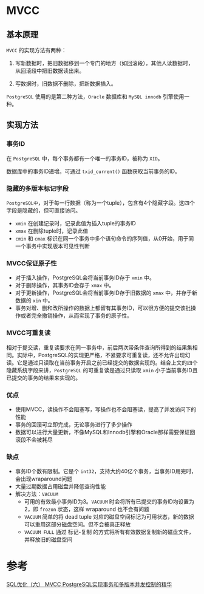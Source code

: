 # MVCC

## 基本原理

`MVCC` 的实现方法有两种：

1. 写新数据时，把旧数据移到一个专门的地方（如回滚段），其他人读数据时，从回滚段中把旧数据读出来。

2. 写数据时，旧数据不删除，把新数据插入。



`PostgreSQL` 使用的是第二种方法，`Oracle` 数据库和 `MySQL innodb` 引擎使用一种。



## 实现方法

### 事务ID

在 `PostgreSQL` 中，每个事务都有一个唯一的事务ID，被称为 `XID`。

数据库中的事务ID递增。可通过 `txid_current()` 函数获取当前事务的ID。



### 隐藏的多版本标记字段

`PostgreSQL中`，对于每一行数据（称为一个tuple），包含有4个隐藏字段。这四个字段是隐藏的，但可直接访问。

- `xmin` 在创建记录时，记录此值为插入tuple的事务ID
- `xmax` 在删除tuple时，记录此值
- `cmin` 和 `cmax` 标识在同一个事务中多个语句命令的序列值，从0开始，用于同一个事务中实现版本可见性判断



### MVCC保证原子性

- 对于插入操作，PostgreSQL会将当前事务ID存于 `xmin` 中。
- 对于删除操作，其事务ID会存于 `xmax` 中。
- 对于更新操作，PostgreSQL会将当前事务ID存于旧数据的 `xmax` 中，并存于新数据的 `xin` 中。
- 事务对增、删和改所操作的数据上都留有其事务ID，可以很方便的提交该批操作或者完全撤销操作，从而实现了事务的原子性。



### MVCC可重复读

相对于提交读，重复读要求在同一事务中，前后两次带条件查询所得到的结果集相同。实际中，PostgreSQL的实现更严格，不紧要求可重复读，还不允许出现幻读。它是通过只读取在当前事务开启之前已经提交的数据实现的。结合上文的四个隐藏系统字段来讲，`PostgreSQL` 的可重复读是通过只读取 `xmin` 小于当前事务ID且已提交的事务的结果来实现的。



### 优点

- 使用MVCC，读操作不会阻塞写，写操作也不会阻塞读，提高了并发访问下的性能
- 事务的回滚可立即完成，无论事务进行了多少操作
- 数据可以进行大量更新，不像MySQL和Innodb引擎和Oracle那样需要保证回滚段不会被耗尽



### 缺点
- 事务ID个数有限制。它是个 `int32`，支持大约40亿个事务，当事务ID用完时，会出现wraparound问题
- 大量过期数据占用磁盘并降低查询性能
- 解决方法：`VACUUM `
  - 可用的有效最小事务ID为3。`VACUUM` 时会将所有已提交的事务ID均设置为2，即 `frozon` 状态，这样 wraparound 也不会有问题
  - `VACUUM` 简单的将 dead tuple 对应的磁盘空间标记为可用状态，新的数据可以重用这部分磁盘空间。但不会被真正释放
  - `VACUUM FULL` 通过 标记-复制 的方式将所有有效数据复制新的磁盘文件，并释放旧的磁盘空间



# 参考

[SQL优化（六） MVCC PostgreSQL实现事务和多版本并发控制的精华](http://www.jasongj.com/sql/mvcc/)

